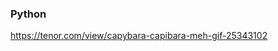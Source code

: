 ###                                                                   Python

https://tenor.com/view/capybara-capibara-meh-gif-25343102
